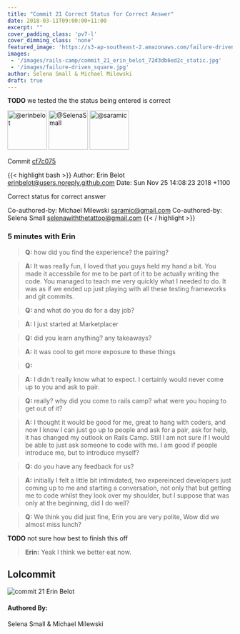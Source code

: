 ```yaml
---
title: "Commit 21 Correct Status for Correct Answer"
date: 2018-03-11T09:00:00+11:00
excerpt: ""
cover_padding_class: 'pv7-l'
cover_dimming_class: 'none'
featured_image: 'https://s3-ap-southeast-2.amazonaws.com/failure-driven-blog/railscamp-24-woodfield-hobart/commit_21_erin_belot_72d3db6ed2c.gif'
images:
 - '/images/rails-camp/commit_21_erin_belot_72d3db6ed2c_static.jpg'
 - '/images/failure-driven_square.jpg'
author: Selena Small & Michael Milewski 
draft: true
---
```


**TODO** we tested the the status being entered is correct

<img alt="@erinbelot" src="//github.com/erinbelot.png" style="display: inline; width: 88px;" height="88" />
<img alt="@SelenaSmall" src="//github.com/SelenaSmall.png" style="display: inline; width: 88px;" height="88" />
<img alt="@saramic" src="//github.com/saramic.png" style="display: inline; width: 88px;" height="88" />

Commit [cf7c075](https://github.com/failure-driven/railscamp-search-term/commit/cf7c0758e7cd46efbbdc0c1d713bfd95603f0b99)

{{< highlight bash >}}
Author: Erin Belot <erinbelot@users.noreply.github.com>
Date:   Sun Nov 25 14:08:23 2018 +1100

Correct status for correct answer

Co-authored-by: Michael Milewski <saramic@gmail.com>
Co-authored-by: Selena Small <selenawiththetattoo@gmail.com>
{{< / highlight >}}

### 5 minutes with Erin

> **Q:** how did you find the experience? the pairing?

> **A:** It was really fun, I loved that you guys held my hand a bit. You made
> it accessbile for me to be part of it to be actually writing the code. You
> managed to teach me very quickly what I needed to do. It was as if we ended
> up just playing with all these testing frameworks and git commits.

> **Q:** and what do you do for a day job?

> **A:** I just started at Marketplacer

> **Q:** did you learn anything? any takeaways?

> **A:** it was cool to get more exposure to these things

> **Q:**

> **A:** I didn't really know what to expect. I certainly would never come up
> to you and ask to pair.

> **Q:** really? why did you come to rails camp? what were you hoping to get
> out of it?

> **A:** I thought it would be good for me, great to hang with coders, and now
> I know I can just go up to people and ask for a pair, ask for help, it has
> changed my outlook on Rails Camp. Still I am not sure if I would be able to
> just ask someone to code with me. I am good if people introduce me, but to
> introduce myself?

> **Q:** do you have any feedback for us?

> **A:** initially I felt a little bit intimidated, two expereinced developers
> just coming up to me and starting a conversation, not only that but getting
> me to code whilst they look over my shoulder, but I suppose that was only at
> the beginning, did I do well?

> **Q:** We think you did just fine, Erin you are very polite, Wow did we
> almost miss lunch?

**TODO** not sure how best to finish this off

> **Erin:** Yeak I think we better eat now.

## Lolcommit

![commit 21 Erin Belot](https://s3-ap-southeast-2.amazonaws.com/failure-driven-blog/railscamp-24-woodfield-hobart/commit_21_erin_belot_72d3db6ed2c.gif)

#### Authored By:

Selena Small & Michael Milewski
